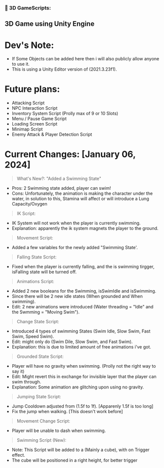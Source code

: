 ### 🔨 3D GameScripts:
3D Game using Unity Engine
---

<h1>Dev's Note:</h1>

- If Some Objects can be added here then i will also publicly allow anyone to use it.
- This is using a Unity Editor version of (2021.3.23f1).

<h1>Future plans:</h1>

- Attacking Script
- NPC Interaction Script
- Inventory System Script (Prolly max of 9 or 10 Slots)
- Menu / Pause Game Script
- Loading Screen Script
- Minimap Script
- Enemy Attack & Player Detection Script

<h1>Current Changes: [January 06, 2024]</h1>

> What's New?: "Added a Swimming State"
- Pros: 2 Swimming state added, player can swim!
- Cons: Unfortunately, the animation is making the character under the water, in solution to this, Stamina will affect or will introduce a Lung Capacity/Oxygen

> IK Script:
- IK System will not work when the player is currently swimming.
- Explanation: apparently the ik system magnets the player to the ground. 
  
> Movement Script:
- Added a few variables for the newly added "Swimming State'.

> Falling State Script:
- Fixed when the player is currently falling, and the is swimming tirgger, isFalling state will be turned off.

> Animations Script:
- Added 2 new booleans for the Swimming, isSwimIdle and isSwimming.
- Since there will be 2 new idle states (When grounded and When swimming).
- Edit: 2 new animations were introduced (Water threading = "Idle" and the Swmming = "Moving Swim").

> Change State Script:
- Introduced 4 types of swimming States (Swim Idle, Slow Swim, Fast Swim, Speed Swim).
- Edit: might only do (Swim Dile, Slow Swim, and Fast Swim).
- Explanation: this is due to limited amount of free animations i've got.

> Grounded State Script:
- Player will have no gravity when swimming. (Prolly not the right way to say it)
- Edit: Might revert this in exchange for invisible layer that the player can swim through.
- Explanation: Some animation are glitching upon using no gravity.

> Jumping State Script:
- Jump Cooldown adjusted from (1.5f to 1f). [Apparenly 1.5f is too long]
- Fix the jump when walking. [This doesn't work before]

> Movement Change Script:
- Player will be unable to dash when swimming.

> Swimming Script (New):
- Note: This Script will be added to a (Mainly a cube), with on Trigger effect.
- The cube will be positioned in a right height, for better trigger

